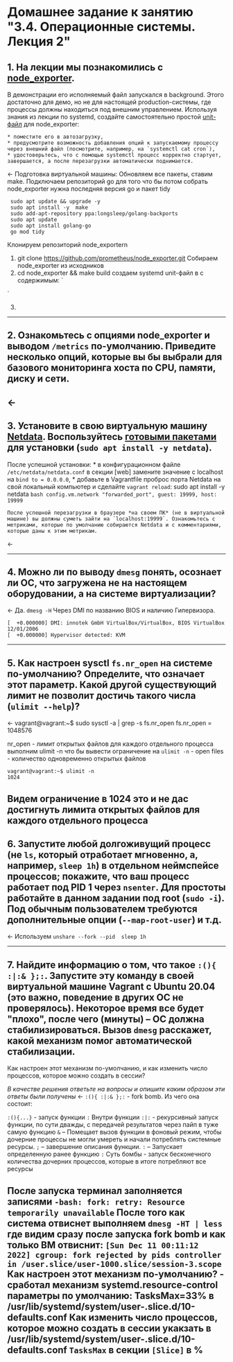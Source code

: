 # Домашнее задание к занятию "3.4. Операционные системы. Лекция 2"


## 1. На лекции мы познакомились с [node_exporter](https://github.com/prometheus/node_exporter/releases). 
В демонстрации его исполняемый файл запускался в background. 
Этого достаточно для демо, но не для настоящей production-системы, где процессы должны находиться под внешним управлением. 
Используя знания из лекции по systemd, создайте самостоятельно простой [unit-файл](https://www.freedesktop.org/software/systemd/man/systemd.service.html) для node_exporter:

    * поместите его в автозагрузку,
    * предусмотрите возможность добавления опций к запускаемому процессу через внешний файл (посмотрите, например, на `systemctl cat cron`),
    * удостоверьтесь, что с помощью systemctl процесс корректно стартует, завершается, а после перезагрузки автоматически поднимается.
<-
Подготовка виртуальной машины: Обновляем все пакеты, ставим make. Подключаем репозиторий go для того что бы потом собрать node_exporter нужна последняя версия go и пакет tidy

     sudo apt update && upgrade -y
     sudo apt install -y  make
     sudo add-apt-repository ppa:longsleep/golang-backports
     sudo apt update
     sudo apt install golang-go
     go mod tidy
Клонируем репозиторий node_exportern
1. git clone https://github.com/prometheus/node_exporter.git
Собираем node_exporter из исходников
2. cd node_exporter && make build
создаем systemd unit-файл в с содержимым:
`




`

3. 
----
## 2. Ознакомьтесь с опциями node_exporter и выводом `/metrics` по-умолчанию. Приведите несколько опций, которые вы бы выбрали для базового мониторинга хоста по CPU, памяти, диску и сети.
<-
----
## 3. Установите в свою виртуальную машину [Netdata](https://github.com/netdata/netdata). Воспользуйтесь [готовыми пакетами](https://packagecloud.io/netdata/netdata/install) для установки (`sudo apt install -y netdata`). 
   
   После успешной установки:
    * в конфигурационном файле `/etc/netdata/netdata.conf` в секции [web] замените значение с localhost на `bind to = 0.0.0.0`,
    * добавьте в Vagrantfile проброс порта Netdata на свой локальный компьютер и сделайте `vagrant reload`:
sudo apt install -y netdata
    ```bash
    config.vm.network "forwarded_port", guest: 19999, host: 19999
    ```

    После успешной перезагрузки в браузере *на своем ПК* (не в виртуальной машине) вы должны суметь зайти на `localhost:19999`. Ознакомьтесь с метриками, которые по умолчанию собираются Netdata и с комментариями, которые даны к этим метрикам.
<-


----
## 4. Можно ли по выводу `dmesg` понять, осознает ли ОС, что загружена не на настоящем оборудовании, а на системе виртуализации?
<-
Да. `dmesg -H` Через DMI по названию BIOS и наличию Гипервизора.

    [  +0.000000] DMI: innotek GmbH VirtualBox/VirtualBox, BIOS VirtualBox 12/01/2006
    [  +0.000000] Hypervisor detected: KVM
----
## 5. Как настроен sysctl `fs.nr_open` на системе по-умолчанию? Определите, что означает этот параметр. Какой другой существующий лимит не позволит достичь такого числа (`ulimit --help`)?
<-
vagrant@vagrant:~$ sudo sysctl -a | grep -s fs.nr_open
fs.nr_open = 1048576

nr_open - лимит открытых файлов для каждого отдельного процесса
выполним ulimit -n что бы вывести ограничение на `ulimit -n` - open files - количество одновременно открытых файлов
   
    vagrant@vagrant:~$ ulimit -n
    1024
Видем ограничение в 1024 это и не дас достигнуть лимита открытых файлов для каждого отдельного процесса
----
## 6. Запустите любой долгоживущий процесс (не `ls`, который отработает мгновенно, а, например, `sleep 1h`) в отдельном неймспейсе процессов; покажите, что ваш процесс работает под PID 1 через `nsenter`. Для простоты работайте в данном задании под root (`sudo -i`). Под обычным пользователем требуются дополнительные опции (`--map-root-user`) и т.д.
<-
Используем `unshare --fork --pid  sleep 1h`



----
## 7. Найдите информацию о том, что такое `:(){ :|:& };:`. Запустите эту команду в своей виртуальной машине Vagrant с Ubuntu 20.04 (**это важно, поведение в других ОС не проверялось**). Некоторое время все будет "плохо", после чего (минуты) – ОС должна стабилизироваться. Вызов `dmesg` расскажет, какой механизм помог автоматической стабилизации.  
Как настроен этот механизм по-умолчанию, и как изменить число процессов, которое можно создать в сессии?

*В качестве решения ответьте на вопросы и опишите каким образом эти ответы были получены*
<-
`:(){ :|:& };:` - fork bomb. Из чего она состоит:

`:(){...}` - запуск функции `:`
Внутри функции `:|:` - рекурсивный запуск функции, по сути дважды, с передачей результатов через пайп в туже самую функцию
`&` – Помещает вызов функции в фоновый режим, чтобы дочерние процессы не могли умереть и начали потреблять системные ресурсы.
`;` – завершение описания функции.
`:` – Запускает определенную ранее функцию `:`
Суть бомбы - запуск бесконечного количества дочерних процессов, которые в итоге потребляют все ресурсы

После запуска терминал заполняется записями `-bash: fork: retry: Resource temporarily unavailable`
После того как система отвиснет выполняем `dmesg -HT | less` где видим сразу после запуска fork bomb и как только ВМ отвиснит: 
`[Sun Dec 11 00:11:12 2022] cgroup: fork rejected by pids controller in /user.slice/user-1000.slice/session-3.scope`
Как настроен этот механизм по-умолчанию? - сработал механизм systemd.resource-control параметры по умолчанию: TasksMax=33% в /usr/lib/systemd/system/user-.slice.d/10-defaults.conf 
Как изменить число процессов, которое можно создать в сессии укакзать в /usr/lib/systemd/system/user-.slice.d/10-defaults.conf `TasksMax` в секции `[Slice]` в %
----
